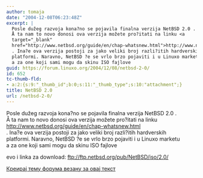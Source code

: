 ```yaml
---
author: tomaja
date: "2004-12-08T06:23:48Z"
excerpt: |
  Posle dužeg razvoja kona?no se pojavila finalna verzija NetBSD 2.0 .
  Å ta nam to novo donosi ova verzija možete pro?itati na linku <a
  target="_blank"
  href="http://www.netbsd.org/guide/en/chap-whatsnew.html">http://www.netbsd.org/guide/en/chap-whatsnew.html</a>
  . Ina?e ova verzija postoji za jako veliki broj razli?itih hardverskih
  platformi. Naravno, NetBSD ?e se vrlo brzo pojaviti i u Linuxo marketu
  a za one koji sami mogu da skinu ISO fajlove
guid: https://forum.linuxo.org/2004/12/08/netbsd-2-0/
id: 652
tc-thumb-fld:
- a:2:{s:9:"_thumb_id";b:0;s:11:"_thumb_type";s:10:"attachment";}
title: NetBSD 2.0
url: /netbsd-2-0/
---
```

Posle dužeg razvoja kona?no se pojavila finalna verzija NetBSD 2.0 .  
Å ta nam to novo donosi ova verzija možete pro?itati na linku <a
target="_blank"
href="http://www.netbsd.org/guide/en/chap-whatsnew.html">http://www.netbsd.org/guide/en/chap-whatsnew.html</a>  
. Ina?e ova verzija postoji za jako veliki broj razli?itih hardverskih  
platformi. Naravno, NetBSD ?e se vrlo brzo pojaviti i u Linuxo marketu  
a za one koji sami mogu da skinu ISO fajlove<!--break-->

evo i linka za download: <a target="_blank"
href="ftp://ftp.netbsd.org/pub/NetBSD/iso/2.0/">ftp://ftp.netbsd.org/pub/NetBSD/iso/2.0/</a>

[Креирај тему форума везану за овај текст](https://linuxo.org/nova-tema-na-forumu/?se_pid=652)